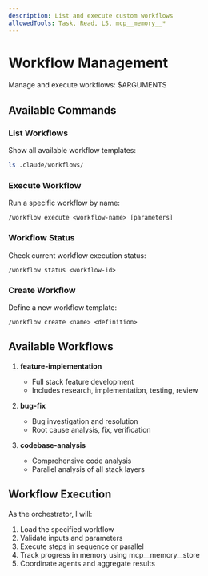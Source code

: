 ```yaml
---
description: List and execute custom workflows
allowedTools: Task, Read, LS, mcp__memory__*
---
```


# Workflow Management

Manage and execute workflows: $ARGUMENTS

## Available Commands

### List Workflows
Show all available workflow templates:
```bash
ls .claude/workflows/
```

### Execute Workflow
Run a specific workflow by name:
```
/workflow execute <workflow-name> [parameters]
```

### Workflow Status
Check current workflow execution status:
```
/workflow status <workflow-id>
```

### Create Workflow
Define a new workflow template:
```
/workflow create <name> <definition>
```

## Available Workflows

1. **feature-implementation**
   - Full stack feature development
   - Includes research, implementation, testing, review

2. **bug-fix**
   - Bug investigation and resolution
   - Root cause analysis, fix, verification

3. **codebase-analysis**
   - Comprehensive code analysis
   - Parallel analysis of all stack layers

## Workflow Execution

As the orchestrator, I will:
1. Load the specified workflow
2. Validate inputs and parameters
3. Execute steps in sequence or parallel
4. Track progress in memory using mcp__memory__store
5. Coordinate agents and aggregate results